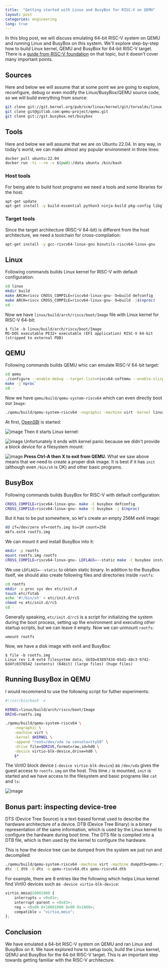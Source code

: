 ```yaml
---
title:  "Getting started with Linux and BusyBox for RISC-V on QEMU"
layout: post
categories: engineering
long: true
---
```


In this blog post, we will discuss emulating 64-bit RISC-V system on QEMU and running Linux and BusyBox on this system. We'll explore step-by-step how to build Linux kernel, QEMU and BusyBox for 64-bit RISC-V target. There is a [guide from RISC-V foundation](https://risc-v-getting-started-guide.readthedocs.io/en/latest/linux-qemu.html) on that topic, but it doesn't cover many important points.



## Sources

Here and below we will assume that at some point we are going to explore, reconfigure, debug or even modify the Linux/BusyBox/QEMU source code, so we will build everything from source:
```sh
git clone git://git.kernel.org/pub/scm/linux/kernel/git/torvalds/linux.git
git clone git@gitlab.com:qemu-project/qemu.git
git clone git://git.busybox.net/busybox
```

## Tools

Here and below we will assume that we are on Ubuntu 22.04. In any way, in today's world, we can make almost any popular environment in three lines:

```sh
docker pull ubuntu:22.04
docker run -ti --rm -v $(pwd):/data ubuntu /bin/bash
```

### Host tools

For being able to build host programs we need a tools and some libraries for the host:
```sh
apt-get update
apt-get install -y build-essential python3 ninja-build pkg-config libglib2.0-dev libpixman-1-dev libslirp-dev flex bison bc file device-tree-compiler
```

### Target tools

Since the target architecture (RISC-V 64-bit) is different from the host architecture, we need a toolchain for cross-compilation:
```sh
apt-get install -y gcc-riscv64-linux-gnu binutils-riscv64-linux-gnu
```

## Linux

Following commands builds Linux kernel for RISC-V with default configuration:
```sh
cd linux
mkdir build
make ARCH=riscv CROSS_COMPILE=riscv64-linux-gnu- O=build defconfig
make ARCH=riscv CROSS_COMPILE=riscv64-linux-gnu- O=build -j$(nproc)
cd -
```
Now we have `linux/build/arch/riscv/boot/Image` file with Linux kernel for RISC-V 64-bit:
```
$ file -b linux/build/arch/riscv/boot/Image
MS-DOS executable PE32+ executable (EFI application) RISC-V 64-bit (stripped to external PDB)
```

## QEMU

Following commands builds QEMU whic can emulate RISC-V 64-bit target:
```sh
cd qemu
./configure --enable-debug --target-list=riscv64-softmmu --enable-slirp
make -j`nproc`
cd -
```
Now we have `qemu/build/qemu-system-riscv64` which can even directly boot our `Image`:
```sh
./qemu/build/qemu-system-riscv64 -nographic -machine virt -kernel linux/build/arch/riscv/boot/Image
```
At first, [OpenSBI](https://github.com/riscv-software-src/opensbi) is started:

![image](https://user-images.githubusercontent.com/8286747/218286161-bcc3e081-3c3a-47b2-9b6e-7966f282b62b.png)
Then it starts Linux kernel:

![image](https://user-images.githubusercontent.com/8286747/218286116-3e61e719-cb49-4601-bfb5-4d15d9fa1cd5.png)
Unfortunately it ends with kernel panic because we didn't provide a block device for a filesystem mount:

![image](https://user-images.githubusercontent.com/8286747/218286074-8c2043f4-eb55-4c29-9c5b-feca27700d13.png)
 **Press Ctrl-A then X to exit from QEMU.** What we saw above means that we need to create a proper disk image. It is best if it has `init` (although even `/bin/sh` is OK) and other basic programs.

## BusyBox

Following commands builds BusyBox for RISC-V with default configuration:
```sh
CROSS_COMPILE=riscv64-linux-gnu- make -C busybox defconfig
CROSS_COMPILE=riscv64-linux-gnu- make -C busybox -j $(nproc)
```
But it has to be put somewhere, so let's create an empty 256M ext4 image:
```sh
dd if=/dev/zero of=rootfs.img bs=1M count=256
mkfs.ext4 rootfs.img
```
We can mount it and install BusyBox into it:
```sh
mkdir -p rootfs
mount rootfs.img rootfs
CROSS_COMPILE=riscv64-linux-gnu- LDFLAGS=--static make -C busybox install CONFIG_PREFIX=../rootfs
```
We use `LDFLAGS=--static` to obtain static binary. In addition to the BusyBox itself, we should also create following files and directories inside `rootfs`:
```sh
cd rootfs
mkdir -p proc sys dev etc/init.d
touch etc/fstab
echo '#!/bin/sh' > etc/init.d/rcS
chmod +x etc/init.d/rcS
cd -
```
Generally speaking, `etc/init.d/rcS` is a script for initializing the system during the boot process, setting up the environment and executing other startup scripts, but we can leave it empty. Now we can unmount `rootfs`:
```
umount rootfs
```
Now, we have a disk image with ext4 and BusyBox:
```
$ file -b rootfs.img 
Linux rev 1.0 ext4 filesystem data, UUID=83897434-65d1-48c3-9742-6d4fc0376542 (extents) (64bit) (large files) (huge files)
```

## Running BusyBox in QEMU

I would recommend to use the following script for futher experiments:
```sh
#!/usr/bin/bash -x

KERNEL=linux/build/arch/riscv/boot/Image
DRIVE=rootfs.img

./qemu/build/qemu-system-riscv64 \
    -nographic \
    -machine virt \
    -kernel $KERNEL \
    -append "root=/dev/vda rw console=ttyS0" \
    -drive file=$DRIVE,format=raw,id=hd0 \
    -device virtio-blk-device,drive=hd0 \
    $*
```
The VirtIO block device (`-device virtio-blk-device`) as `/dev/vda` gives the guest access to `rootfs.img` on the host. This time `/` is mounted, `init` is started and we have access to the filesystem and basic programs like `cat` and `ls`:

![image](https://user-images.githubusercontent.com/8286747/218285917-8eeffce2-5ec9-411a-8f0c-2c8c5b9c1558.png)

## Bonus part: inspecting device-tree

DTS (Device Tree Source) is a text-based format used to describe the hardware architecture of a device. DTB (Device Tree Binary) is a binary representation of the same information, which is used by the Linux kernel to configure the hardware during boot time. The DTS file is compiled into a DTB file, which is then used by the kernel to configure the hardware.

This is how the device tree can be dumped from the system we just run and decompiled:
```sh
./qemu/build/qemu-system-riscv64 -machine virt -machine dumpdtb=qemu-riscv64.dtb
dtc -I dtb -O dts -o qemu-riscv64.dts qemu-riscv64.dtb
```

For example, there are 8 entries like the following which helps Linux kernel find VirtIO devices such as `-device virtio-blk-device`:
```python
virtio_mmio@10001000 {
	interrupts = <0x01>;
	interrupt-parent = <0x03>;
	reg = <0x00 0x10001000 0x00 0x1000>;
	compatible = "virtio,mmio";
};
```

## Conclusion

We have emulated a 64-bit RISC-V system on QEMU and ran Linux and BusyBox on it. We have explored how to setup tools, build the Linux kernel, QEMU and BusyBox for the 64-bit RISC-V target. This is an important step towards getting familiar with the RISC-V architecture.